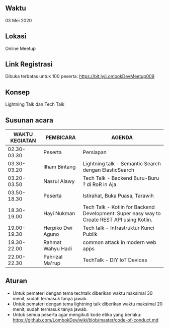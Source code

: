 ## Waktu
03 Mei 2020
## Lokasi
Online Meetup
## Link Registrasi
Dibuka terbatas untuk 100 peserta: https://bit.ly/LombokDevMeetup009

## Konsep
Lightning Talk dan Tech Talk
## Susunan acara
| WAKTU KEGIATAN| PEMBICARA                | AGENDA                                                                   |
|---------------|--------------------------|--------------------------------------------------------------------------| 
| 02.30-03.30   | Peserta                  | Persiapan                                             |
| 03.30-03.20   | Ilham Bintang           | Lightning talk - Semantic Search dengan ElasticSearch                       |
| 03.20-03.50   | Nasrul Alawy             | Tech Talk - Backend Buru-Buru ? di RoR in Aja                          |
| 03.50-18.30   | Peserta                  | Istirahat, Buka Puasa, Tarawih                                      |
| 18.30-19.00   | Hayi Nukman | Tech Talk - Kotlin for Backend Development: Super easy way to Create REST API using Kotlin.                                             |
| 19.00-19.30   | Herpiko Dwi Aguno        | Tech talk - Infrastruktur Kunci Publik                                                |
| 19.30-22.00   | Rahmat Wahyu Hadi             | common attack in modern web apps               |
| 22.00-22.30   | Pahrizal Ma'rup  | TechTalk - DIY IoT Devices |


## Aturan
- Untuk pemateri dengan tema techtalk diberikan waktu maksimal 30 menit, sudah termasuk tanya jawab.
- Untuk pemateri dengan tema lightning talk diberikan waktu maksimal 20 menit, sudah termasuk tanya jawab.
- Untuk semua peserta agar mengikuti kode etika yang berlaku: https://github.com/LombokDev/wiki/blob/master/code-of-conduct.md
